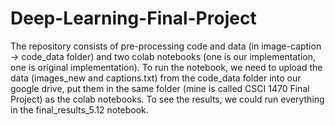 # Deep-Learning-Final-Project

The repository consists of pre-processing code and data (in image-caption -> code_data folder) and two colab notebooks (one is our implementation, one is original implementation). To run the notebook, we need to upload the data (images_new and captions.txt) from the code_data folder into our google drive, put them in the same folder (mine is called CSCI 1470 Final Project) as the colab notebooks. To see the results, we could run everything in the final_results_5.12 notebook.
